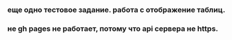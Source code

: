 ### еще одно тестовое задание. работа с отображение таблиц.

### не gh pages не работает, потому что api сервера не https.
